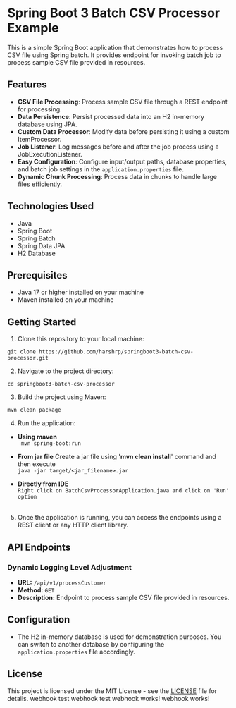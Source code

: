 # Spring Boot 3 Batch CSV Processor Example

This is a simple Spring Boot application that demonstrates how to process CSV file using Spring batch. It provides endpoint for invoking batch job to process sample CSV file provided in resources.

## Features

- **CSV File Processing**: Process sample CSV file through a REST endpoint for processing.
- **Data Persistence**: Persist processed data into an H2 in-memory database using JPA.
- **Custom Data Processor**: Modify data before persisting it using a custom ItemProcessor.
- **Job Listener**: Log messages before and after the job process using a JobExecutionListener.
- **Easy Configuration**: Configure input/output paths, database properties, and batch job settings in the `application.properties` file.
- **Dynamic Chunk Processing**: Process data in chunks to handle large files efficiently.


## Technologies Used

- Java
- Spring Boot
- Spring Batch
- Spring Data JPA
- H2 Database

## Prerequisites

- Java 17 or higher installed on your machine
- Maven installed on your machine

## Getting Started

1. Clone this repository to your local machine:

```
git clone https://github.com/harshrp/springboot3-batch-csv-processor.git
```

2. Navigate to the project directory:

```
cd springboot3-batch-csv-processor
```

3. Build the project using Maven:

```
mvn clean package
```

4. Run the application:

- **Using maven** <br/>``` mvn spring-boot:run```

- **From jar file**
  Create a jar file using '**mvn clean install**' command and then execute
  <br/>```java -jar target/<jar_filename>.jar```
- **Directly from IDE**
  <br/>```Right click on BatchCsvProcessorApplication.java and click on 'Run' option```
  <br/><br/>

5. Once the application is running, you can access the endpoints using a REST client or any HTTP client library.

## API Endpoints

### Dynamic Logging Level Adjustment

- **URL:** `/api/v1/processCustomer`
- **Method:** `GET`
- **Description:** Endpoint to process sample CSV file provided in resources.

## Configuration

- The H2 in-memory database is used for demonstration purposes. You can switch to another database by configuring the `application.properties` file accordingly.

## License

This project is licensed under the MIT License - see the [LICENSE](LICENSE) file for details.
w e b h o o k   t e s t  
 w e b h o o k   t e s t  
 w e b h o o k   w o r k s !  
 w e b h o o k   w o r k s !  
 